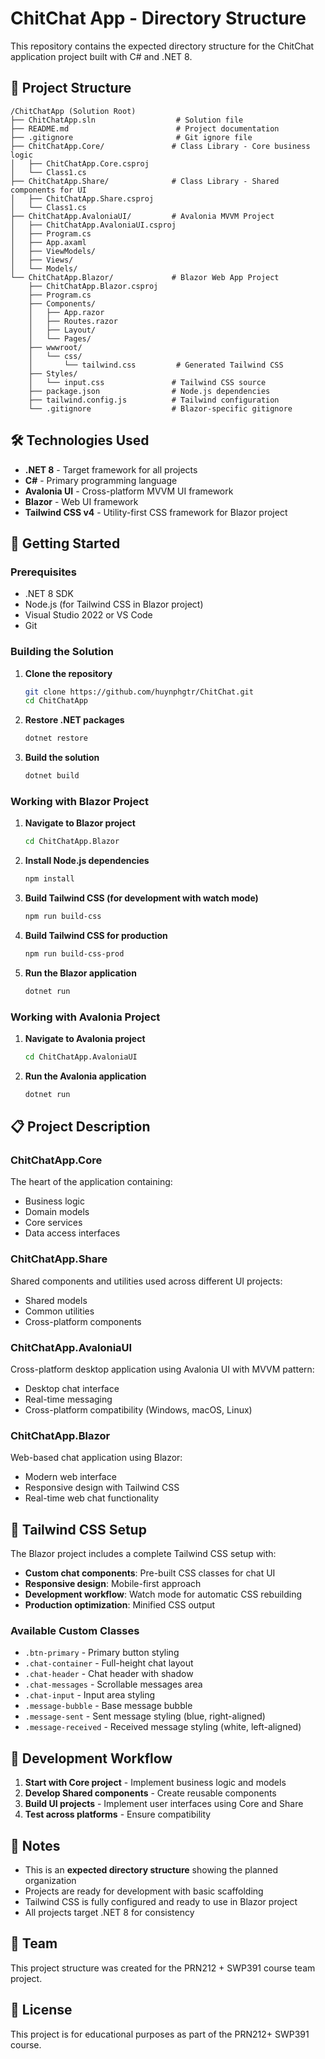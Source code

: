 # ChitChat App - Directory Structure

This repository contains the expected directory structure for the ChitChat application project built with C# and .NET 8.

## 📁 Project Structure

```
/ChitChatApp (Solution Root)
├── ChitChatApp.sln                  # Solution file
├── README.md                        # Project documentation
├── .gitignore                       # Git ignore file
├── ChitChatApp.Core/               # Class Library - Core business logic
│   ├── ChitChatApp.Core.csproj
│   └── Class1.cs
├── ChitChatApp.Share/              # Class Library - Shared components for UI
│   ├── ChitChatApp.Share.csproj
│   └── Class1.cs
├── ChitChatApp.AvaloniaUI/         # Avalonia MVVM Project
│   ├── ChitChatApp.AvaloniaUI.csproj
│   ├── Program.cs
│   ├── App.axaml
│   ├── ViewModels/
│   ├── Views/
│   └── Models/
└── ChitChatApp.Blazor/             # Blazor Web App Project
    ├── ChitChatApp.Blazor.csproj
    ├── Program.cs
    ├── Components/
    │   ├── App.razor
    │   ├── Routes.razor
    │   ├── Layout/
    │   └── Pages/
    ├── wwwroot/
    │   └── css/
    │       └── tailwind.css         # Generated Tailwind CSS
    ├── Styles/
    │   └── input.css               # Tailwind CSS source
    ├── package.json                # Node.js dependencies
    ├── tailwind.config.js          # Tailwind configuration
    └── .gitignore                  # Blazor-specific gitignore
```

## 🛠️ Technologies Used

- **.NET 8** - Target framework for all projects
- **C#** - Primary programming language
- **Avalonia UI** - Cross-platform MVVM UI framework
- **Blazor** - Web UI framework
- **Tailwind CSS v4** - Utility-first CSS framework for Blazor project

## 🚀 Getting Started

### Prerequisites

- .NET 8 SDK
- Node.js (for Tailwind CSS in Blazor project)
- Visual Studio 2022 or VS Code
- Git

### Building the Solution

1. **Clone the repository**
   ```bash
   git clone https://github.com/huynphgtr/ChitChat.git
   cd ChitChatApp
   ```

2. **Restore .NET packages**
   ```bash
   dotnet restore
   ```

3. **Build the solution**
   ```bash
   dotnet build
   ```

### Working with Blazor Project

1. **Navigate to Blazor project**
   ```bash
   cd ChitChatApp.Blazor
   ```

2. **Install Node.js dependencies**
   ```bash
   npm install
   ```

3. **Build Tailwind CSS (for development with watch mode)**
   ```bash
   npm run build-css
   ```

4. **Build Tailwind CSS for production**
   ```bash
   npm run build-css-prod
   ```

5. **Run the Blazor application**
   ```bash
   dotnet run
   ```

### Working with Avalonia Project

1. **Navigate to Avalonia project**
   ```bash
   cd ChitChatApp.AvaloniaUI
   ```

2. **Run the Avalonia application**
   ```bash
   dotnet run
   ```

## 📋 Project Description

### ChitChatApp.Core
The heart of the application containing:
- Business logic
- Domain models
- Core services
- Data access interfaces

### ChitChatApp.Share
Shared components and utilities used across different UI projects:
- Shared models
- Common utilities
- Cross-platform components

### ChitChatApp.AvaloniaUI
Cross-platform desktop application using Avalonia UI with MVVM pattern:
- Desktop chat interface
- Real-time messaging
- Cross-platform compatibility (Windows, macOS, Linux)

### ChitChatApp.Blazor
Web-based chat application using Blazor:
- Modern web interface
- Responsive design with Tailwind CSS
- Real-time web chat functionality

## 🎨 Tailwind CSS Setup

The Blazor project includes a complete Tailwind CSS setup with:

- **Custom chat components**: Pre-built CSS classes for chat UI
- **Responsive design**: Mobile-first approach
- **Development workflow**: Watch mode for automatic CSS rebuilding
- **Production optimization**: Minified CSS output

### Available Custom Classes

- `.btn-primary` - Primary button styling
- `.chat-container` - Full-height chat layout
- `.chat-header` - Chat header with shadow
- `.chat-messages` - Scrollable messages area
- `.chat-input` - Input area styling
- `.message-bubble` - Base message bubble
- `.message-sent` - Sent message styling (blue, right-aligned)
- `.message-received` - Received message styling (white, left-aligned)

## 🔧 Development Workflow

1. **Start with Core project** - Implement business logic and models
2. **Develop Shared components** - Create reusable components
3. **Build UI projects** - Implement user interfaces using Core and Share
4. **Test across platforms** - Ensure compatibility

## 📝 Notes

- This is an **expected directory structure** showing the planned organization
- Projects are ready for development with basic scaffolding
- Tailwind CSS is fully configured and ready to use in Blazor project
- All projects target .NET 8 for consistency

## 👥 Team

This project structure was created for the PRN212 + SWP391 course team project.

## 📄 License

This project is for educational purposes as part of the PRN212+ SWP391 course.
